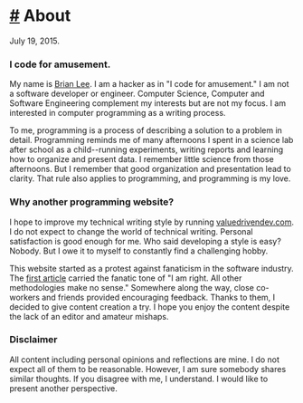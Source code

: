 <script>
var navbar_active = '#navbar-about-button';
</script>

# <a href="#about" id="about">#</a> About

July 19, 2015.

### I code for amusement.

My name is [Brian Lee](http://koreanbrian.com). I am a hacker as in "I code for
amusement." I am not a software developer or engineer. Computer Science,
Computer and Software Engineering complement my interests but are not my focus.
I am interested in computer programming as a writing process.

To me, programming is a process of describing a solution to a problem
in detail. Programming reminds me of many afternoons I spent in a science lab
after school as a child--running experiments, writing reports and learning how
to organize and present data. I remember little science from those afternoons.
But I remember that good organization and presentation lead to clarity. That
rule also applies to programming, and programming is my love.

### Why another programming website?

I hope to improve my technical writing style by running
[valuedrivendev.com](http://valuedrivendev.com). I do not expect to change the
world of technical writing. Personal satisfaction is good enough for me. Who
said developing a style is easy? Nobody. But I owe it to myself to constantly
find a challenging hobby.

This website started as a protest against fanaticism in the software industry.
The [first article](/#20150528) carried the fanatic tone of "I am right. All other
methodologies make no sense." Somewhere along the way, close co-workers and
friends provided encouraging feedback. Thanks to them, I decided to give content
creation a try.  I hope you enjoy the content despite the lack of an editor and
amateur mishaps.

### Disclaimer

All content including personal opinions and reflections are mine. I do not
expect all of them to be reasonable. However, I am sure somebody shares similar
thoughts. If you disagree with me, I understand. I would like to present another
perspective.
